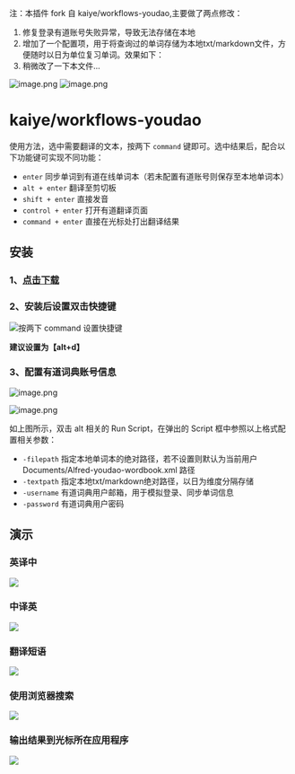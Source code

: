 注：本插件 fork 自 kaiye/workflows-youdao,主要做了两点修改：
1. 修复登录有道账号失败异常，导致无法存储在本地
2. 增加了一个配置项，用于将查询过的单词存储为本地txt/markdown文件，方便随时以日为单位复习单词。效果如下：
3. 稍微改了一下本文件...

![image.png](http://ata2-img.cn-hangzhou.img-pub.aliyun-inc.com/a176c6358f3456756ac5da93170d9b5b.png)
![image.png](http://ata2-img.cn-hangzhou.img-pub.aliyun-inc.com/931c240369662f4216874ee3d06aba7d.png)

# kaiye/workflows-youdao

使用方法，选中需要翻译的文本，按两下 `command` 键即可。选中结果后，配合以下功能键可实现不同功能：

* `enter` 同步单词到有道在线单词本（若未配置有道账号则保存至本地单词本）
* `alt + enter` 翻译至剪切板
* `shift + enter` 直接发音
* `control + enter` 打开有道翻译页面
* `command + enter` 直接在光标处打出翻译结果

## 安装

### 1、[点击下载](https://github.com/k42jc/workflows-youdao/raw/master/youdao.alfredworkflow)

### 2、安装后设置双击快捷键

![按两下 command 设置快捷键](https://cloud.githubusercontent.com/assets/344283/12189204/b0d21524-b5f6-11e5-9cc8-33c17561f9ee.gif)

**建议设置为【alt+d】**

### 3、配置有道词典账号信息
![image.png](http://ata2-img.cn-hangzhou.img-pub.aliyun-inc.com/7fe87188c4cca058d5b7425bd78119d9.png)

![image.png](http://ata2-img.cn-hangzhou.img-pub.aliyun-inc.com/3a0721c724ddec2c69baed82c66cc6bd.png)

如上图所示，双击 alt 相关的 Run Script，在弹出的 Script 框中参照以上格式配置相关参数：

* `-filepath` 指定本地单词本的绝对路径，若不设置则默认为当前用户 Documents/Alfred-youdao-wordbook.xml 路径
* `-textpath` 指定本地txt/markdown绝对路径，以日为维度分隔存储
* `-username` 有道词典用户邮箱，用于模拟登录、同步单词信息
* `-password` 有道词典用户密码



## 演示

### 英译中

![](http://ww2.sinaimg.cn/large/48910e01gw1erucr05z85g213p0kbqhn.gif)

### 中译英

![](http://ww2.sinaimg.cn/large/48910e01gw1erucrd5tnmg213p0kbk6q.gif)

### 翻译短语

![](http://ww2.sinaimg.cn/large/48910e01gw1erucrvb9a8g213p0kbqhn.gif)

### 使用浏览器搜索

![](http://ww4.sinaimg.cn/large/48910e01gw1erucsmvtkgg213l0kaqq2.gif)

### 输出结果到光标所在应用程序

![](http://ww3.sinaimg.cn/large/48910e01gw1eructbvt9rg213p0jh0wi.gif)

